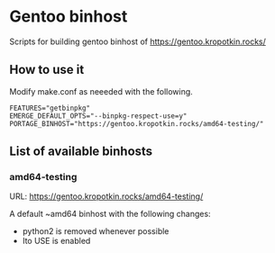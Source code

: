 # Gentoo binhost
Scripts for building gentoo binhost of https://gentoo.kropotkin.rocks/

## How to use it

Modify make.conf as neeeded with the following.

```
FEATURES="getbinpkg"
EMERGE_DEFAULT_OPTS="--binpkg-respect-use=y"
PORTAGE_BINHOST="https://gentoo.kropotkin.rocks/amd64-testing/"
```

## List of available binhosts

### amd64-testing

 URL: https://gentoo.kropotkin.rocks/amd64-testing/ 
 
 A default ~amd64 binhost with the following changes:
  - python2 is removed whenever possible
  - lto USE is enabled



